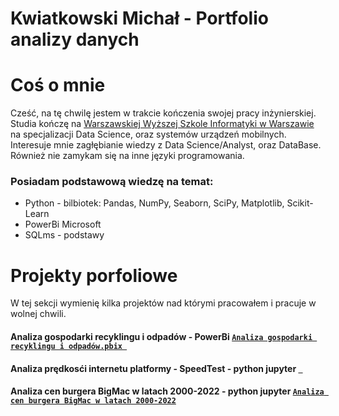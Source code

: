 # Kwiatkowski Michał - Portfolio analizy danych  

# Coś o mnie 
Cześć, na tę chwilę jestem w trakcie kończenia swojej pracy inżynierskiej. 
Studia kończę na [Warszawskiej Wyższej Szkole Informatyki w Warszawie](https://wwsi.edu.pl/) na specjalizacji Data Science, oraz systemów urządzeń mobilnych.
Interesuje mnie zagłębianie wiedzy z Data Science/Analyst, oraz DataBase. Również nie zamykam się na inne języki programowania.

### Posiadam podstawową wiedzę na temat:
* Python - bilbiotek: Pandas, NumPy, Seaborn, SciPy, Matplotlib, Scikit-Learn
* PowerBi Microsoft
* SQLms - podstawy


  
  
  
  
  
  
# Projekty porfoliowe
W tej sekcji wymienię kilka projektów nad którymi pracowałem i pracuje w wolnej chwili. 

#### Analiza gospodarki recyklingu i odpadów - PowerBi [ `Analiza gospodarki recyklingu i odpadów.pbix `](https://github.com/mickwi11/PowerBi---projekt/blob/main/Analiza%20gospodarki%20recyklingu%20i%20odpad%C3%B3w.pbix)

#### Analiza prędkosći internetu platformy - SpeedTest - python jupyter [` `]()

#### Analiza cen burgera BigMac w latach 2000-2022 - python jupyter [`Analiza cen burgera BigMac w latach 2000-2022`](https://github.com/mickwi11/PowerBi---projekt/blob/main/Analiza%20cen%20burgera%20BigMac%20w%20latach%202000-2022.ipynb)


